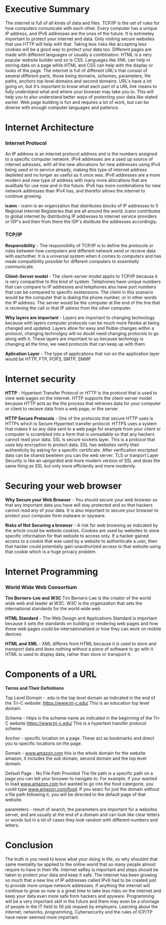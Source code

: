 # Executive Summary 
The internet is full of all kinds of data and files. TCP/IP is the set of rules for how computers comunicate with each other. Every computer has a unique IP address, and IPv6 addresses are the ones of the future. It is extrmeley important to protect your internet and data. Only visiting secure websites that use HTTP will help with that. Taking less risks like accepting less cookies will be a good way to protect your data too. Different pages are made with different languages or usually a combination. HTML is a very popular website builder and so is CSS. Languages like XML can help in storing data on a page while HTML and CSS can help with the display or looks of the page. The internet is full of different URL's that consist of several different parts, those being domains, schemes, parameters, file paths, anchors top level domains and second domains. URL's have a lot going on, but it's important to know what each part of a URL link means to fully understand what and where your browser may take you to. This will help you to also understand better ways of protecting your data like stated earlier. Web page building is fun and requires a lot of work, but can be diverse with enough computer languages and patience. 
# Internet Architecture

### Internet Protocol
An IP address is an internet protocol address and is the numbers assigned to a specific computer network. IPv4 addresses are a used up source of internet adresses, with all the new allocations for new addresses using IPv4 being used or in service already, making this type of internet address depleted and no longer as useful as it once was. IPv6 addresses are a more modern and new type of address with many more allocations that are availbale for use now and in the future. IPv6 has more combinations for new network addresses than IPv4 has, and therefor allows the internet to continue growing.  

**icann** - icann is an organization that distributes blocks of IP addresses to 5 Regional Internet Registeries that are all around the world. icann contributes to global internet by distributing IP addresses to internet service providers or ISP's and then from there the ISP's distibute the addresses accordingly.

### TCP/IP

**Responsibility** - The responsibilty of TCP/IP is to define the protocols or rules between how computers and different network send or recieve data with eachother. It is a universal system when it comes to computers and has made compatibility possible for different computers to essentially communicate. 

**Client-Server model** - The client-server model applis to TCP/IP because it is very comparitive to this kind of system. Telephones have  unique numbers that can compare to IP addresses and telephones also have port numbers that can be compared to specific exstensions. The client in this scenario would be the computer that is dialing the phone number, or in other words the IP address. The server would be the computer at the end of the line that is recieving the call or that IP adress from the other computer.

**Why layers are important** - Layers are important to changing technology because with layers computer protocols can be much more flexibe at being changed and updated. Layers allow for easy and flxible changes within a protocol, changing technolgoy will no doubt need changing protocols to go along with it. These layers are important to us because technlogy is changing all the time, we need protocols that can keep up with them. 

**Aplication Layer** - The type of applications that run on the application layer would be HTTP, FTP, POP3, SMTP, SNMP

# Internet security 

**HTTP** - Hypertext Transfer Protocol or HTTP is the protocol that is used to view web pages on the internet. HTTP supports the client-server model because HTTP acts as the the process that retrieves data for your computer or client to recieve data from a web page, or the server.

**HTTP Secure Protocols** - One of the protocols that secure HTTP uses is HTTPs which is Secure Hypertext transfer protocol. HTTPS uses a system that makes it so any data sent to a web page for example from your client or computer is scrambled into a form that is unreadable so that any hackers cannot read your data. SSL is secure sockets layer. This is a protocol that uses key encryption to protect data. SSL has websites verify their authenticity by asking for a specific certificate. After verification encrtpted data can be shared bewteen you can the web server. TLS or tranport Layer Security is like an uprgarded and more modern version of SSL and does the same thing as SSL but only more efficiently and more modernly. 

# Securing your web browser 

**Why Secure your Web Browser** - You should secure your web browser so that any important data you have will stay protected and so that hackers cannot read any of your data. It is also important to secure your browser to protect your computer form malware or spyware. 

**Risks of Not Securing a browser** - A risk for web browsing as indicated by the article could be website cookies. Cookies are used by websites to store specific information for that website to access only. If a hacker gained access to a cookie that was used by a website to authenticate a user, then that hacker could potentially gain unauthorized access to that website using that cookie which is a huge privacy problem.   

# Internet Programming 

### World Wide Web Consortium

**Tim Berners-Lee and W3C** Tim Berners-Lee is the creator of the world wide web and leader at W3C. W3C is the organization that sets the international standards for the world wide web

**HTML Standard** - The Web Design and Applications Standard is important because it sets the standards on building or rendering web pages and how these web pages could be internationalized or how they can work on mobile devices. 

**HTML and XML** - XML differes from HTML because it is used to store and transport data and does nothing without a piece of software to go with it. HTML is used to display data, rather than store or transport it. 

# Components of a URL

**Terms and Their Definitions**  

Top Level Domain - .edu is the top level domain as indicated in the end of the Tri-C website: https://www.tri-c.edu/
This is an education top level domain 

Scheme - https is the scheme name as indicated in the beginning of the Tri-C website https://www.tri-c.edu/ 
This is a hypertext transfer protocol scheme

Anchor - specific location on a page. These act as bookmarks and direct you to specific locations on the page.

Domain - www.amazon.com  this is the whole domain for the website amazon, it includes the sub domain, second domain and the top level domain.

Default Page - No File Path Provided The file path is a specific path on a page you can tell your broswer to navigate to. For example, if your wanted to load www.amazon.com but wanted to go into the food catergorie, you could type www.amazon.com/food. If you searc for just the domain without a file path following it, you will be directed to the default page of that website. 

parameters - result of search, the parameters are important for a websites server, and are usually at the end of a domain and can look like clear letters or words but in a lot of cases they look random with different numbers and letters.

# Conclusion

The truth is you need to know what your doing in life, so why shouldnt that same mentality be applied to the online world that so many people almost require to have in their life. Internet saftey is important and steps should be taken to protect your data and keep it safe. The internet has been growing so much that a new line of IP addresses called IPv6 had to be created just to provide more unique
network addresses. If anything the internet will continue to grow so now is a great time to take less risks on the internet and keep your data even more safe from hackers and spyware. Programming will be a very important skill in the future and there may even be a shortage of people in the IT field to fill job request by employers. Learning about the internet, networks, programming, Cybersecurity and the rules of ICP/TP have never seemed more important. 
